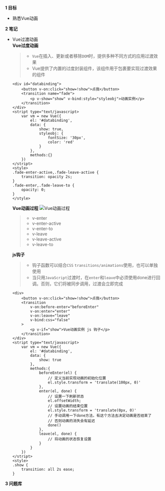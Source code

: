 **1 目标**
* 熟悉Vue动画

**2 笔记**
* Vue过渡动画  
    **Vue过度动画**
    > * `Vue`在插入、更新或者移除`DOM`时，提供多种不同方式的应用过渡效果
    > * Vue提供了内置的过度封装组件，该组件用于包裹要实现过渡效果的组件
    ```
    <div id="databinding">
        <button v-on:click="show=!show">点我</button>
        <transition name="fade">
            <p v-show="show" v-bind:style="styleobj">动画实例</p>
        </transition>
    </div>
    <stript type="text/javascript>
        var vm = new Vue({
            el: '#databinding',
            data: {
                show: true,
                styleobj: {
                    fontSize: '30px',
                    color: 'red'
                }
            },
            methods:{}
        })
    </stript>
    <style>
    .fade-enter-active,.fade-leave-active {
        transition: opacity 2s;
    }
    .fade-enter,.fade-leave-to {
        opacity: 0;
    }
    </style>
    ```

    **Vue动画过程**
    ![Vue动画过程](https://cn.vuejs.org/images/transition.png)
    > * v-enter  
    > * v-enter-active  
    > * v-enter-to  
    > * v-leave  
    > * v-leave-active  
    > * v-leave-to  

    **js钩子**
    > * 钩子函数可以结合`CSS` `transitions/animations`使用，也可以单独使用  
    > * 当只用`JavaScript`过渡时，在`enter`和`leave`中必须使用done进行回调。否则，它们将被同步调用，过渡会立即完成  
    ```
    <div>
        <button v-on:click="show=!show">点我</button>
        <transition
            v-on:before-enter="beforeEnter"
            v-on:enter="enter"
            v-on:leave="leave"
            v-bind:css="false"
        >
            <p v-if="show">Vue动画实例 js 钩子</p>
        </transition>
    </div>
    <stript type="text/javascript>
        var vm = new Vue({
            el: '#databinding',
            data: {
                show: true
            },
            methods:{
                beforeEnter(el) {
                    // 定义当前实现动画的初始化位置
                    el.style.transform = 'translate(100px, 0)'
                },
                enter(el, done) {
                    // 设置一下刷新状态
                    el.offsetWidth;
                    // 设置动画的结束位置
                    el.style.transform = 'translate(0px, 0)'
                    // 手动调用一下done方法，有这个方法去决定动画是否结束了
                    // 否则动画的消失会有延迟
                    done()
                },
                leave(el, done) {
                    // 将动画的状态恢复设置
                }
            }
        })
    </stript>
    <style>
    .show {
        transition: all 2s ease;
    }
    ```

**3 问题库**